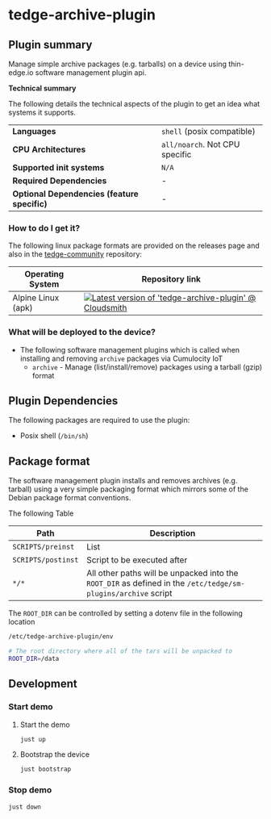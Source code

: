 # tedge-archive-plugin

## Plugin summary

Manage simple archive packages (e.g. tarballs) on a device using thin-edge.io software management plugin api.

**Technical summary**

The following details the technical aspects of the plugin to get an idea what systems it supports.

|||
|--|--|
|**Languages**|`shell` (posix compatible)|
|**CPU Architectures**|`all/noarch`. Not CPU specific|
|**Supported init systems**|`N/A`|
|**Required Dependencies**|-|
|**Optional Dependencies (feature specific)**|-|

### How to do I get it?

The following linux package formats are provided on the releases page and also in the [tedge-community](https://cloudsmith.io/~thinedge/repos/community/packages/) repository:

|Operating System|Repository link|
|--|--|
|Alpine Linux (apk)|[![Latest version of 'tedge-archive-plugin' @ Cloudsmith](https://api-prd.cloudsmith.io/v1/badges/version/thinedge/community/alpine/tedge-archive-plugin/latest/a=noarch;d=alpine%252Fany-version/?render=true&show_latest=true)](https://cloudsmith.io/~thinedge/repos/community/packages/detail/alpine/tedge-archive-plugin/latest/a=noarch;d=alpine%252Fany-version/)|

### What will be deployed to the device?

* The following software management plugins which is called when installing and removing `archive` packages via Cumulocity IoT
    * `archive` - Manage (list/install/remove) packages using a tarball (gzip) format


## Plugin Dependencies

The following packages are required to use the plugin:

* Posix shell (`/bin/sh`)

## Package format

The software management plugin installs and removes archives (e.g. tarball) using a very simple packaging format which mirrors some of the Debian package format conventions.

The following Table

|Path|Description|
|----|-----------|
|`SCRIPTS/preinst`|List|
|`SCRIPTS/postinst`|Script to be executed after|
|`*/*`|All other paths will be unpacked into the `ROOT_DIR` as defined in the `/etc/tedge/sm-plugins/archive` script|

The `ROOT_DIR` can be controlled by setting a dotenv file in the following location

```sh
/etc/tedge-archive-plugin/env
```

```sh
# The root directory where all of the tars will be unpacked to
ROOT_DIR=/data
```

## Development

### Start demo

1. Start the demo

    ```sh
    just up
    ```

2. Bootstrap the device

    ```sh
    just bootstrap
    ```

### Stop demo

```sh
just down
```
